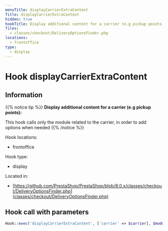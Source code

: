 ```yaml
---
menuTitle: displayCarrierExtraContent
Title: displayCarrierExtraContent
hidden: true
hookTitle: Display additional content for a carrier (e.g pickup points)
files:
  - classes/checkout/DeliveryOptionsFinder.php
locations:
  - frontoffice
type:
  - display
---
```


# Hook displayCarrierExtraContent

## Information

{{% notice tip %}}
**Display additional content for a carrier (e.g pickup points):** 

This hook calls only the module related to the carrier, in order to add options when needed
{{% /notice %}}

Hook locations: 
  - frontoffice

Hook type: 
  - display

Located in: 
  - [https://github.com/PrestaShop/PrestaShop/blob/8.0.x/classes/checkout/DeliveryOptionsFinder.php](classes/checkout/DeliveryOptionsFinder.php)

## Hook call with parameters

```php
Hook::exec('displayCarrierExtraContent', ['carrier' => $carrier], $moduleId)
```